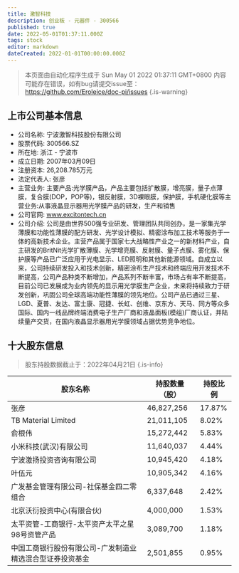 ```yaml
---
title: 激智科技
description: 创业板 - 元器件 - 300566
published: true
date: 2022-05-01T01:37:11.000Z
tags: stock
editor: markdown
dateCreated: 2022-01-01T00:00:00.000Z
---
```


> 本页面由自动化程序生成于 Sun May 01 2022 01:37:11 GMT+0800
> 内容可能存在错误，如有bug请提交issue至：https://github.com/Eroleice/doc-pi/issues
{.is-warning}

## 上市公司基本信息
- 公司名称: 宁波激智科技股份有限公司
- 股票代码: 300566.SZ
- 所在地: 浙江 - 宁波市
- 成立日期: 2007年03月09日
- 注册资本: 26,208.785万元
- 法定代表人: 张彦
- 主营业务: 主要产品:光学膜产品，产品主要包括扩散膜，增亮膜，量子点薄膜，复合膜(DOP，POP等)，银反射膜，3D裸眼膜，保护膜，手机硬化膜等主营业务:从事液晶显示器用光学膜产品的研发，生产和销售
- 公司官网: www.excitontech.cn
- 公司介绍: 公司是由世界500强专业研发、管理团队共同创办，是一家集光学薄膜和功能性薄膜的配方研发、光学设计模拟、精密涂布加工技术等服务于一体的高新技术企业。主营产品属于国家七大战略性产业之一的新材料产业，自主研发的BritNit光学扩散薄膜、光学增亮膜、反射膜、量子点膜、雾化膜、保护膜等产品已广泛应用于光电显示、LED照明和其他新能源领域。自成立以来，公司持续研发投入和技术创新，精密涂布生产技术和终端应用开发技术不断提高，公司产品种类不断增加，产品系列不断丰富，市场占有率不断提高，目前公司已发展成为业内领先的显示用光学膜生产企业，未来将持续致力于研发创新，巩固公司全球高端功能性薄膜的领先地位。公司产品已通过三星、LGD、夏普、友达、富士康、冠捷、长虹、创维、京东方、天马、同方等众多国际、国内一线品牌终端消费电子生产厂商和液晶面板(模组)厂商认证，并陆续量产交货，在国内液晶显示器用光学膜领域占据优势竞争地位。


## 十大股东信息
> 股东持股数据截止于：2022年04月21日
{.is-info}

| 股东名称 | 持股数量（股） | 持股比例 |
| --- | --- | --- |
| 张彦 | 46,827,256 | 17.87% |
| TB Material Limited | 21,011,105 | 8.02% |
| 俞根伟 | 15,272,442 | 5.83% |
| 小米科技(武汉)有限公司 | 11,640,037 | 4.44% |
| 宁波激扬投资咨询有限公司 | 10,945,420 | 4.18% |
| 叶伍元 | 10,905,342 | 4.16% |
| 广发基金管理有限公司-社保基金四二零组合 | 6,337,648 | 2.42% |
| 北京沃衍投资中心(有限合伙) | 4,000,000 | 1.53% |
| 太平资管-工商银行-太平资产太平之星98号资管产品 | 3,089,700 | 1.18% |
| 中国工商银行股份有限公司-广发制造业精选混合型证券投资基金 | 2,501,855 | 0.95% |




